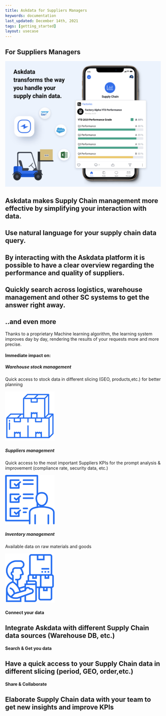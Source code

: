 ```yaml
---
title: Askdata for Suppliers Managers
keywords: documentation
last_updated: December 14th, 2021
tags: [getting_started]
layout: usecase
---
```


## For Suppliers Managers

<img src="/media/use-cases/icons/supply_chain.png" class="image-doc p-3">

## Askdata makes Supply Chain management more effective by simplifying your interaction with data.

## Use natural language for your supply chain data query. 

## By interacting with the Askdata platform it is possible to have a clear overview regarding the performance and quality of suppliers.

## Quickly search across logistics, warehouse management and other SC systems to get the answer right away.

## ..and even more

Thanks to a proprietary Machine learning algorithm, the learning system improves day by day, rendering the results of your requests more and more precise.

#### Immediate impact on:

<div class="row">
  <div class="col-sm-4">
    <div class="card">
      <div class="card-body text-center">
        <h5 class="card-title">Warehouse stock management</h5>
        <p class="card-text">Quick access to stock data in different slicing (GEO, products,etc.) for better planning 

</p>
         <img src="/media/use-cases/icons/SC_1.png" class="card-img" alt="Sales Accuracy" style="max-width:160px">
      </div>
    </div>
  </div>
  <div class="col-sm-4">
    <div class="card">
      <div class="card-body text-center">
        <h5 class="card-title">Suppliers management</h5>
        <p class="card-text">Quick access to the most important Suppliers KPIs for the prompt analysis & improvement (compliance rate, security data, etc.)
</p>
        <img src="/media/use-cases/icons/SC_2.png" class="card-img" alt="Sales Accuracy" style="max-width:160px">
      </div>
    </div>
  </div>
    <div class="col-sm-4">
    <div class="card">
      <div class="card-body text-center">
        <h5 class="card-title">Inventory management</h5>
        <p class="card-text">Available data on raw materials and goods</p>
        <img src="/media/use-cases/icons/SC_3.png" class="card-img" alt="Sales Accuracy" style="max-width:160px">
      </div>
    </div>
  </div>
</div>


#### Connect your data

## Integrate Askdata with different Supply Chain data sources (Warehouse DB, etc.) 

#### Search & Get you data

## Have a quick access to your Supply Chain data in different slicing (period, GEO, order,etc.) 

#### Share & Collaborate

## Elaborate Supply Chain data with your team to get new insights and improve KPIs


